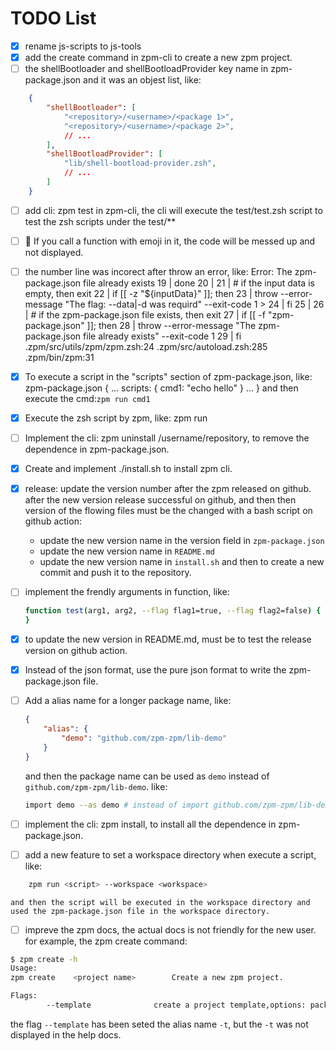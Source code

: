 # TODO List

* [x] rename js-scripts to js-tools
* [x] add the create command in zpm-cli to create a new zpm project.
* [ ] the shellBootloader and shellBootloadProvider key name in zpm-package.json and it was an objest list, like: 
```json
    {
        "shellBootloader": [
            "<repository>/<username>/<package 1>",
            "<repository>/<username>/<package 2>",
            // ...
        ],
        "shellBootloadProvider": [
            "lib/shell-bootload-provider.zsh",
            // ...
        ]
    }
```

* [ ] add cli: zpm test in zpm-cli, the cli will execute the test/test.zsh script to test the zsh scripts under the test/**

* [ ] 🎉 If you call a function with emoji in it, the code will be messed up and not displayed.
* [ ] the number line was incorect after throw an error, like:
        Error: The zpm-package.json file already exists
        19 |     done
        20 | 
        21 |     # if the input data is empty, then exit
        22 |     if [[ -z "${inputData}" ]]; then
        23 |         throw --error-message "The flag: --data|-d was requird" --exit-code 1
        > 24 |     fi
        25 | 
        26 |     # if the zpm-package.json file exists, then exit
        27 |     if [[ -f "zpm-package.json" ]]; then
        28 |         throw --error-message "The zpm-package.json file already exists" --exit-code 1
        29 |     fi
        .zpm/src/utils/zpm/zpm.zsh:24
        .zpm/src/autoload.zsh:285
        .zpm/bin/zpm:31
* [x] To execute a script in the "scripts" section of zpm-package.json, like:
    zpm-package.json
    {
        ...
        scripts: {
            cmd1: "echo hello"
        }
        ...
    }
    and then execute the cmd:`zpm run cmd1`
    
* [x] Execute the zsh script by zpm, like: zpm run <zsh-script>
* [ ] Implement the cli: zpm uninstall <domain>/username/repository, to
    remove the dependence in zpm-package.json.
* [x] Create and implement ./install.sh to install zpm cli.
* [x] release: update the version number after the zpm released on github.
    after the new version release successful on github, and then then version of the flowing files must be the changed with a bash script on github action:
    - update the new version name in the version field in `zpm-package.json`
    - update the new version name in `README.md`
    - update the new version name in `install.sh`
    and then to create a new commit and push it to the repository.

* [ ] implement the frendly arguments in function, like:
    ```zsh
    function test(arg1, arg2, --flag flag1=true, --flag flag2=false) {
    }
    ```

* [x] to update the new version in README.md, must be to test the release version on github action.
* [x] Instead of the json format, use the pure json format to write the zpm-package.json file.
* [ ] Add a alias name for a longer package name, like:
    ```json
    {
        "alias": {
            "demo": "github.com/zpm-zpm/lib-demo"
        }
    }
    ```
    and then the package name can be used as `demo` instead of `github.com/zpm-zpm/lib-demo`. like:
    ```zsh
    import demo --as demo # instead of import github.com/zpm-zpm/lib-demo --as demo
    ```

* [ ] implement the cli: zpm install, to install all the dependence in zpm-package.json.
* [ ] add a new feature to set a workspace directory when execute a script, like:
```zsh
    zpm run <script> --workspace <workspace>
```
    and then the script will be executed in the workspace directory and used the zpm-package.json file in the workspace directory.

* [ ] impreve the zpm docs, the actual docs is not friendly for the new user. for example, the zpm create command:
``` zsh
$ zpm create -h
Usage: 
zpm create    <project name>        Create a new zpm project.

Flags:
        --template              create a project template,options: package(default),plugin,dotfiles
```
the flag `--template` has been seted the alias name `-t`, but the `-t` was not displayed in the help docs.
